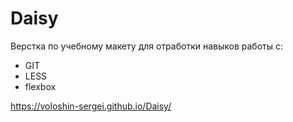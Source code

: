 # Daisy

Верстка по учебному макету для отработки навыков работы с:
* GIT
* LESS
* flexbox

https://voloshin-sergei.github.io/Daisy/
